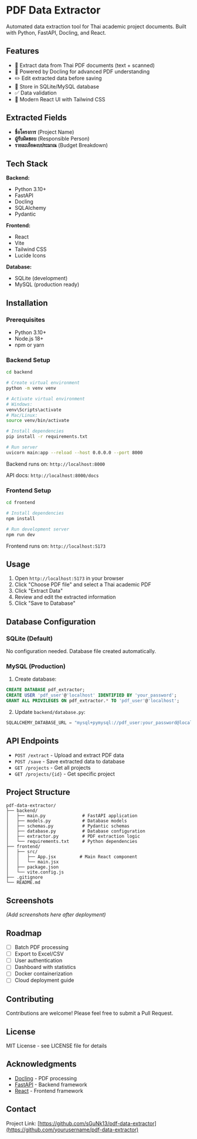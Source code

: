 # PDF Data Extractor

Automated data extraction tool for Thai academic project documents. Built with Python, FastAPI, Docling, and React.

## Features

- 📄 Extract data from Thai PDF documents (text + scanned)
- 🤖 Powered by Docling for advanced PDF understanding
- ✏️ Edit extracted data before saving
- 💾 Store in SQLite/MySQL database
- ✅ Data validation
- 🎨 Modern React UI with Tailwind CSS

## Extracted Fields

- **ชื่อโครงการ** (Project Name)
- **ผู้รับผิดชอบ** (Responsible Person)
- **รายละเอียดงบประมาณ** (Budget Breakdown)

## Tech Stack

**Backend:**
- Python 3.10+
- FastAPI
- Docling
- SQLAlchemy
- Pydantic

**Frontend:**
- React
- Vite
- Tailwind CSS
- Lucide Icons

**Database:**
- SQLite (development)
- MySQL (production ready)

## Installation

### Prerequisites
- Python 3.10+
- Node.js 18+
- npm or yarn

### Backend Setup

```bash
cd backend

# Create virtual environment
python -m venv venv

# Activate virtual environment
# Windows:
venv\Scripts\activate
# Mac/Linux:
source venv/bin/activate

# Install dependencies
pip install -r requirements.txt

# Run server
uvicorn main:app --reload --host 0.0.0.0 --port 8000
```

Backend runs on: `http://localhost:8000`

API docs: `http://localhost:8000/docs`

### Frontend Setup

```bash
cd frontend

# Install dependencies
npm install

# Run development server
npm run dev
```

Frontend runs on: `http://localhost:5173`

## Usage

1. Open `http://localhost:5173` in your browser
2. Click "Choose PDF file" and select a Thai academic PDF
3. Click "Extract Data"
4. Review and edit the extracted information
5. Click "Save to Database"

## Database Configuration

### SQLite (Default)
No configuration needed. Database file created automatically.

### MySQL (Production)

1. Create database:
```sql
CREATE DATABASE pdf_extractor;
CREATE USER 'pdf_user'@'localhost' IDENTIFIED BY 'your_password';
GRANT ALL PRIVILEGES ON pdf_extractor.* TO 'pdf_user'@'localhost';
```

2. Update `backend/database.py`:
```python
SQLALCHEMY_DATABASE_URL = "mysql+pymysql://pdf_user:your_password@localhost:3306/pdf_extractor"
```

## API Endpoints

- `POST /extract` - Upload and extract PDF data
- `POST /save` - Save extracted data to database
- `GET /projects` - Get all projects
- `GET /projects/{id}` - Get specific project

## Project Structure

```
pdf-data-extractor/
├── backend/
│   ├── main.py              # FastAPI application
│   ├── models.py            # Database models
│   ├── schemas.py           # Pydantic schemas
│   ├── database.py          # Database configuration
│   ├── extractor.py         # PDF extraction logic
│   └── requirements.txt     # Python dependencies
├── frontend/
│   ├── src/
│   │   ├── App.jsx         # Main React component
│   │   └── main.jsx
│   ├── package.json
│   └── vite.config.js
├── .gitignore
└── README.md
```

## Screenshots

*(Add screenshots here after deployment)*

## Roadmap

- [ ] Batch PDF processing
- [ ] Export to Excel/CSV
- [ ] User authentication
- [ ] Dashboard with statistics
- [ ] Docker containerization
- [ ] Cloud deployment guide

## Contributing

Contributions are welcome! Please feel free to submit a Pull Request.

## License

MIT License - see LICENSE file for details

## Acknowledgments

- [Docling](https://github.com/docling-project/docling) - PDF processing
- [FastAPI](https://fastapi.tiangolo.com/) - Backend framework
- [React](https://react.dev/) - Frontend framework

## Contact
Project Link: [https://github.com/sGuNk13/pdf-data-extractor](https://github.com/yourusername/pdf-data-extractor)
